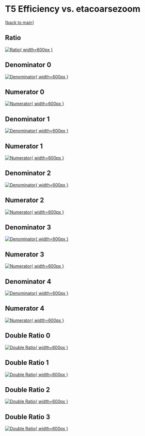 # T5 Efficiency vs. etacoarsezoom

[[back to main](./)]



## Ratio

[![Ratio](../mtv/var/T5_loweta_11_0_eff_etacoarsezoom.png){ width=600px }](../mtv/var/T5_loweta_11_0_eff_etacoarsezoom.pdf)

## Denominator 0

[![Denominator](../mtv/den/T5_loweta_11_0_eff_etacoarsezoom_den0.png){ width=600px }](../mtv/den/T5_loweta_11_0_eff_etacoarsezoom_den0.pdf)

## Numerator 0

[![Numerator](../mtv/num/T5_loweta_11_0_eff_etacoarsezoom_num0.png){ width=600px }](../mtv/num/T5_loweta_11_0_eff_etacoarsezoom_num0.pdf)

## Denominator 1

[![Denominator](../mtv/den/T5_loweta_11_0_eff_etacoarsezoom_den1.png){ width=600px }](../mtv/den/T5_loweta_11_0_eff_etacoarsezoom_den1.pdf)

## Numerator 1

[![Numerator](../mtv/num/T5_loweta_11_0_eff_etacoarsezoom_num1.png){ width=600px }](../mtv/num/T5_loweta_11_0_eff_etacoarsezoom_num1.pdf)

## Denominator 2

[![Denominator](../mtv/den/T5_loweta_11_0_eff_etacoarsezoom_den2.png){ width=600px }](../mtv/den/T5_loweta_11_0_eff_etacoarsezoom_den2.pdf)

## Numerator 2

[![Numerator](../mtv/num/T5_loweta_11_0_eff_etacoarsezoom_num2.png){ width=600px }](../mtv/num/T5_loweta_11_0_eff_etacoarsezoom_num2.pdf)

## Denominator 3

[![Denominator](../mtv/den/T5_loweta_11_0_eff_etacoarsezoom_den3.png){ width=600px }](../mtv/den/T5_loweta_11_0_eff_etacoarsezoom_den3.pdf)

## Numerator 3

[![Numerator](../mtv/num/T5_loweta_11_0_eff_etacoarsezoom_num3.png){ width=600px }](../mtv/num/T5_loweta_11_0_eff_etacoarsezoom_num3.pdf)

## Denominator 4

[![Denominator](../mtv/den/T5_loweta_11_0_eff_etacoarsezoom_den4.png){ width=600px }](../mtv/den/T5_loweta_11_0_eff_etacoarsezoom_den4.pdf)

## Numerator 4

[![Numerator](../mtv/num/T5_loweta_11_0_eff_etacoarsezoom_num4.png){ width=600px }](../mtv/num/T5_loweta_11_0_eff_etacoarsezoom_num4.pdf)

## Double Ratio 0

[![Double Ratio](../mtv/ratio/T5_loweta_11_0_eff_etacoarsezoom_ratio0.png){ width=600px }](../mtv/ratio/T5_loweta_11_0_eff_etacoarsezoom_ratio0.pdf)

## Double Ratio 1

[![Double Ratio](../mtv/ratio/T5_loweta_11_0_eff_etacoarsezoom_ratio1.png){ width=600px }](../mtv/ratio/T5_loweta_11_0_eff_etacoarsezoom_ratio1.pdf)

## Double Ratio 2

[![Double Ratio](../mtv/ratio/T5_loweta_11_0_eff_etacoarsezoom_ratio2.png){ width=600px }](../mtv/ratio/T5_loweta_11_0_eff_etacoarsezoom_ratio2.pdf)

## Double Ratio 3

[![Double Ratio](../mtv/ratio/T5_loweta_11_0_eff_etacoarsezoom_ratio3.png){ width=600px }](../mtv/ratio/T5_loweta_11_0_eff_etacoarsezoom_ratio3.pdf)

